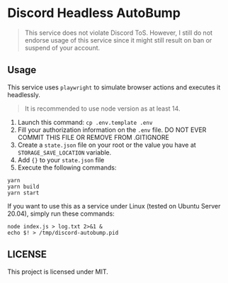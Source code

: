 # Discord Headless AutoBump

> This service does not violate Discord ToS. However, I still do not endorse usage of this service since it might still result on ban or suspend of your account.

## Usage

This service uses `playwright` to simulate browser actions and executes it headlessly.

> It is recommended to use node version as at least 14.

1. Launch this command: `cp .env.template .env`
2. Fill your authorization information on the `.env` file. DO NOT EVER COMMIT THIS FILE OR REMOVE FROM .GITIGNORE
3. Create a `state.json` file on your root or the value you have at `STORAGE_SAVE_LOCATION` variable.
4. Add `{}` to your `state.json` file
5. Execute the following commands:

```
yarn
yarn build
yarn start
```

If you want to use this as a service under Linux (tested on Ubuntu Server 20.04), simply run these commands:

```
node index.js > log.txt 2>&1 &
echo $! > /tmp/discord-autobump.pid
```

## LICENSE

This project is licensed under MIT.
